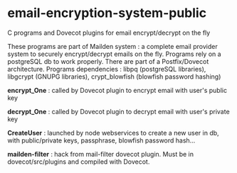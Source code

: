 email-encryption-system-public
==============================

C programs and Dovecot plugins for email encrypt/decrypt on the fly

These programs are part of Mailden system : a complete email provider system to securely encrypt/decrypt emails on the fly.
Programs rely on a postgreSQL db to work properly. There are part of a Postfix/Dovecot architecture.
Programs dependencies : libpq (postgreSQL libraries), libgcrypt (GNUPG libraries), crypt_blowfish (blowfish password hashing)

  **encrypt_One** : called by Dovecot plugin to encrypt email with user's public key
  
  **decrypt_One** : called by Dovecot plugin to decrypt email with user's private key
  
  **CreateUser** : launched by node webservices to create a new user in db, with public/private keys, passphrase, blowfish password hash…
  
  **mailden-filter** : hack from mail-filter dovecot plugin. Must be in dovecot/src/plugins and compiled with Dovecot.
